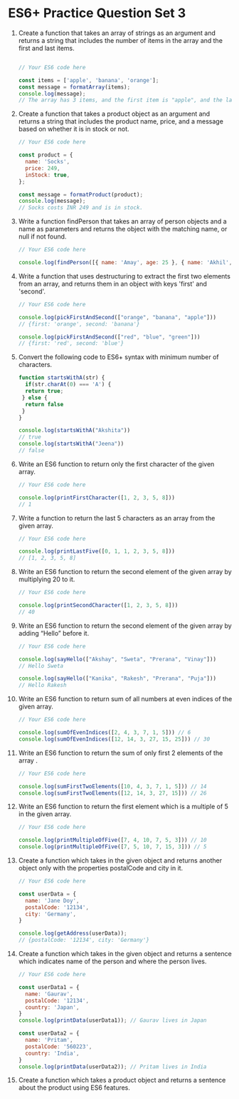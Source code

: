 # ES6+ Practice Question Set 3

1. Create a function that takes an array of strings as an argument and returns a string that includes the number of items in the array and the first and last items.

    ```jsx
    
    // Your ES6 code here
    
    const items = ['apple', 'banana', 'orange'];
    const message = formatArray(items);
    console.log(message);
    // The array has 3 items, and the first item is "apple", and the last item is "orange".
    ```

2. Create a function that takes a product object as an argument and returns a string that includes the product name, price, and a message based on whether it is in stock or not.

    ```jsx
    // Your ES6 code here
    
    const product = {
      name: 'Socks',
      price: 249,
      inStock: true,
    };
    
    const message = formatProduct(product);
    console.log(message);
    // Socks costs INR 249 and is in stock.
    ```

3. Write a function findPerson that takes an array of person objects and a name as parameters and returns the object with the matching name, or null if not found.

    ```jsx
    // Your ES6 code here
    
    console.log(findPerson([{ name: 'Amay', age: 25 }, { name: 'Akhil', age: 25 }], "Akhil"))
    ```

4. Write a function that uses destructuring to extract the first two elements from an array, and returns them in an object with keys 'first' and 'second'.

    ```jsx
    // Your ES6 code here
    
    console.log(pickFirstAndSecond(["orange", "banana", "apple"]))
    // {first: 'orange', second: 'banana'}
    
    console.log(pickFirstAndSecond(["red", "blue", "green"]))
    // {first: 'red', second: 'blue'}
    ```

5. Convert the following code to ES6+ syntax with minimum number of characters.

    ```jsx
    function startsWithA(str) {
      if(str.charAt(0) === 'A') {
      return true;
     } else {
      return false
     }
    }
    
    console.log(startsWithA("Akshita"))
    // true
    console.log(startsWithA("Jeena"))
    // false
    ```

6. Write an ES6 function to return only the first character of the given array.

    ```jsx
    // Your ES6 code here
    
    console.log(printFirstCharacter([1, 2, 3, 5, 8]))
    // 1
    ```

7. Write a function to return the last 5 characters as an array from the given array.

    ```jsx
    // Your ES6 code here
    
    console.log(printLastFive([0, 1, 1, 2, 3, 5, 8]))
    // [1, 2, 3, 5, 8]
    ```

8. Write an ES6 function to return the second element of the given array by multiplying 20 to it.

    ```jsx
    // Your ES6 code here
    
    console.log(printSecondCharacter([1, 2, 3, 5, 8]))
    // 40
    ```

9. Write an ES6 function to return the second element of the given array by adding “Hello” before it.

    ```jsx
    // Your ES6 code here
    
    console.log(sayHello(["Akshay", "Sweta", "Prerana", "Vinay"]))
    // Hello Sweta
    
    console.log(sayHello(["Kanika", "Rakesh", "Prerana", "Puja"]))
    // Hello Rakesh
    ```

10. Write an ES6 function to return sum of all numbers at even indices of the given array.

    ```jsx
    // Your ES6 code here
    
    console.log(sumOfEvenIndices([2, 4, 3, 7, 1, 5])) // 6
    console.log(sumOfEvenIndices([12, 14, 3, 27, 15, 25])) // 30
    ```

11. Write an ES6 function to return the sum of only first 2 elements of the array .

    ```jsx
    // Your ES6 code here
    
    console.log(sumFirstTwoElements([10, 4, 3, 7, 1, 5])) // 14
    console.log(sumFirstTwoElements([12, 14, 3, 27, 15])) // 26
    ```

12. Write an ES6 function to return the first element which is a multiple of 5 in the given array.

    ```jsx
    // Your ES6 code here
    
    console.log(printMultipleOfFive([7, 4, 10, 7, 5, 3])) // 10
    console.log(printMultipleOfFive([7, 5, 10, 7, 15, 3])) // 5
    ```

13. Create a function which takes in the given object and returns another object only with the properties postalCode and city in it.

    ```jsx
    // Your ES6 code here
    
    const userData = {
      name: 'Jane Doy',
      postalCode: '12134',
      city: 'Germany',
    }
    
    console.log(getAddress(userData));
    // {postalCode: '12134', city: 'Germany'}
    ```

14. Create a function which takes in the given object and returns a sentence which indicates name of the person and where the person lives.

    ```jsx
    // Your ES6 code here
    
    const userData1 = {
      name: 'Gaurav',
      postalCode: '12134',
      country: 'Japan',
    }
    console.log(printData(userData1)); // Gaurav lives in Japan
    
    const userData2 = {
      name: 'Pritam',
      postalCode: '560223',
      country: 'India',
    }
    console.log(printData(userData2)); // Pritam lives in India
    ```

15. Create a function which takes a product object and returns a sentence about the product using ES6 features.
